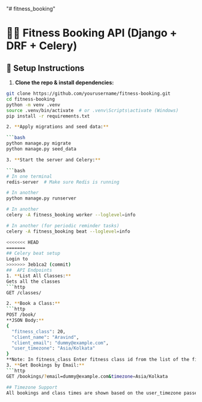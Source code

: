"# fitness_booking" 
# 🧘‍♀️ Fitness Booking API (Django + DRF + Celery)

## 🚀 Setup Instructions

1. **Clone the repo & install dependencies:**

```bash
git clone https://github.com/yourusername/fitness-booking.git
cd fitness-booking
python -m venv .venv
source .venv/bin/activate  # or .venv\Scripts\activate (Windows)
pip install -r requirements.txt

2. **Apply migrations and seed data:**

```bash
python manage.py migrate
python manage.py seed_data

3. **Start the server and Celery:**

```bash
# In one terminal
redis-server  # Make sure Redis is running

# In another
python manage.py runserver

# In another
celery -A fitness_booking worker --loglevel=info

# In another (for periodic reminder tasks)
celery -A fitness_booking beat --loglevel=info

<<<<<<< HEAD
=======
## Celery beat setup
Login to 
>>>>>>> 3eb1ca2 (commit)
##  API Endpoints
1. **List All Classes:**
Gets all the classes
```http
GET /classes/

2. **Book a Class:**
```http
POST /book/
**JSON Body:**
{
  "fitness_class": 20,
  "client_name": "Aravind",
  "client_email": "dummy@example.com",
  "user_timezone": "Asia/Kolkata"
}
**Note: In fitness_class Enter fitness class id from the list of the fitness classes insted of 20 and also correct the mail**
3. **Get Bookings by Email:**
```http
GET /bookings/?email=dummy@example.com&timezone=Asia/Kolkata

## Timezone Support
All bookings and class times are shown based on the user_timezone passed in the API request (e.g., Asia/Kolkata, America/New_York).
